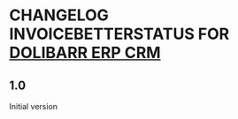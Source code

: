 # CHANGELOG INVOICEBETTERSTATUS FOR [DOLIBARR ERP CRM](https://www.dolibarr.org)

## 1.0

Initial version

